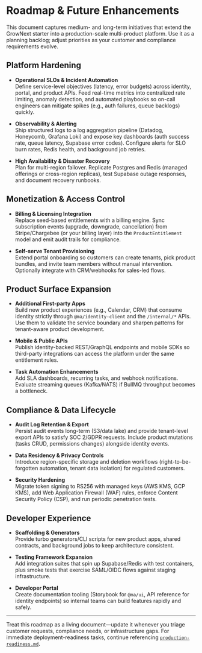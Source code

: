 # Roadmap & Future Enhancements

This document captures medium- and long-term initiatives that extend the GrowNext starter into a production-scale multi-product platform. Use it as a planning backlog; adjust priorities as your customer and compliance requirements evolve.

## Platform Hardening

- **Operational SLOs & Incident Automation**  
  Define service-level objectives (latency, error budgets) across identity, portal, and product APIs. Feed real-time metrics into centralized rate limiting, anomaly detection, and automated playbooks so on-call engineers can mitigate spikes (e.g., auth failures, queue backlogs) quickly.

- **Observability & Alerting**  
  Ship structured logs to a log aggregation pipeline (Datadog, Honeycomb, Grafana Loki) and expose key dashboards (auth success rate, queue latency, Supabase error codes). Configure alerts for SLO burn rates, Redis health, and background job retries.

- **High Availability & Disaster Recovery**  
  Plan for multi-region failover. Replicate Postgres and Redis (managed offerings or cross-region replicas), test Supabase outage responses, and document recovery runbooks.

## Monetization & Access Control

- **Billing & Licensing Integration**  
  Replace seed-based entitlements with a billing engine. Sync subscription events (upgrade, downgrade, cancellation) from Stripe/Chargebee (or your billing layer) into the `ProductEntitlement` model and emit audit trails for compliance.

- **Self-serve Tenant Provisioning**  
  Extend portal onboarding so customers can create tenants, pick product bundles, and invite team members without manual intervention. Optionally integrate with CRM/webhooks for sales-led flows.

## Product Surface Expansion

- **Additional First-party Apps**  
  Build new product experiences (e.g., Calendar, CRM) that consume identity strictly through `@ma/identity-client` and the `/internal/*` APIs. Use them to validate the service boundary and sharpen patterns for tenant-aware product development.

- **Mobile & Public APIs**  
  Publish identity-backed REST/GraphQL endpoints and mobile SDKs so third-party integrations can access the platform under the same entitlement rules.

- **Task Automation Enhancements**  
  Add SLA dashboards, recurring tasks, and webhook notifications. Evaluate streaming queues (Kafka/NATS) if BullMQ throughput becomes a bottleneck.

## Compliance & Data Lifecycle

- **Audit Log Retention & Export**  
  Persist audit events long-term (S3/data lake) and provide tenant-level export APIs to satisfy SOC 2/GDPR requests. Include product mutations (tasks CRUD, permissions changes) alongside identity events.

- **Data Residency & Privacy Controls**  
  Introduce region-specific storage and deletion workflows (right-to-be-forgotten automation, tenant data isolation) for regulated customers.

- **Security Hardening**  
  Migrate token signing to RS256 with managed keys (AWS KMS, GCP KMS), add Web Application Firewall (WAF) rules, enforce Content Security Policy (CSP), and run periodic penetration tests.

## Developer Experience

- **Scaffolding & Generators**  
  Provide turbo generators/CLI scripts for new product apps, shared contracts, and background jobs to keep architecture consistent.

- **Testing Framework Expansion**  
  Add integration suites that spin up Supabase/Redis with test containers, plus smoke tests that exercise SAML/OIDC flows against staging infrastructure.

- **Developer Portal**  
  Create documentation tooling (Storybook for `@ma/ui`, API reference for identity endpoints) so internal teams can build features rapidly and safely.

---

Treat this roadmap as a living document—update it whenever you triage customer requests, compliance needs, or infrastructure gaps. For immediate deployment-readiness tasks, continue referencing [`production-readiness.md`](./production-readiness.md).

